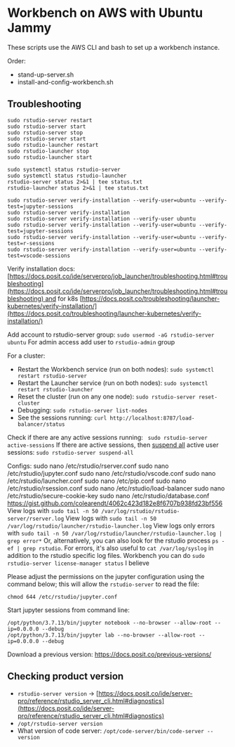 # Workbench on AWS with Ubuntu Jammy 

These scripts use the AWS CLI and bash to set up a workbench instance.  

Order: 

- stand-up-server.sh
- install-and-config-workbench.sh

## Troubleshooting 

```
sudo rstudio-server restart
sudo rstudio-server start
sudo rstudio-server stop
sudo rstudio-server start
sudo rstudio-launcher restart
sudo rstudio-launcher stop
sudo rstudio-launcher start

sudo systemctl status rstudio-server
sudo systemctl status rstudio-launcher
rstudio-server status 2>&1 | tee status.txt
rstudio-launcher status 2>&1 | tee status.txt

sudo rstudio-server verify-installation --verify-user=ubuntu --verify-test=jupyter-sessions
sudo rstudio-server verify-installation
sudo rstudio-server verify-installation --verify-user ubuntu
sudo rstudio-server verify-installation --verify-user=ubuntu --verify-test=jupyter-sessions
sudo rstudio-server verify-installation --verify-user=ubuntu --verify-test=r-sessions
sudo rstudio-server verify-installation --verify-user=ubuntu --verify-test=vscode-sessions
```

Verify installation docs: [https://docs.posit.co/ide/serverpro/job_launcher/troubleshooting.html#troubleshooting](https://docs.posit.co/ide/serverpro/job_launcher/troubleshooting.html#troubleshooting) and for k8s [https://docs.posit.co/troubleshooting/launcher-kubernetes/verify-installation/](https://docs.posit.co/troubleshooting/launcher-kubernetes/verify-installation/)

Add account to rstudio-server group: `sudo usermod -aG rstudio-server ubuntu`
For admin access add user to `rstudio-admin` group

For a cluster: 
- Restart the Workbench service (run on both nodes): `sudo systemctl restart rstudio-server`
- Restart the Launcher service (run on both nodes): `sudo systemctl restart rstudio-launcher`
- Reset the cluster (run on any one node): `sudo rstudio-server reset-cluster`
- Debugging: `sudo rstudio-server list-nodes`
- See the sessions running: `curl http://localhost:8787/load-balancer/status`

Check if there are any active sessions running: ` sudo rstudio-server active-sessions`
If there are active sessions, then [suspend all](https://docs.posit.co/ide/server-pro/server_management/core_administrative_tasks.html#managing-active-sessions) active user sessions: `sudo rstudio-server suspend-all`

Configs: 
sudo nano /etc/rstudio/rserver.conf
sudo nano /etc/rstudio/jupyter.conf
sudo nano /etc/rstudio/vscode.conf
sudo nano /etc/rstudio/launcher.conf
sudo nano /etc/pip.conf
sudo nano /etc/rstudio/rsession.conf
sudo nano /etc/rstudio/load-balancer
sudo nano /etc/rstudio/secure-cookie-key
sudo nano /etc/rstudio/database.conf 
https://gist.github.com/colearendt/4062c423d182e8f6707b938fd23bf556
View logs with `sudo tail -n 50 /var/log/rstudio/rstudio-server/rserver.log`
View logs with `sudo tail -n 50 /var/log/rstudio/launcher/rstudio-launcher.log`
View logs only errors with `sudo tail -n 50 /var/log/rstudio/launcher/rstudio-launcher.log | grep error*`
Or, alternatively, you can also look for the rstudio process `ps -ef | grep rstudio`. For errors, it's also useful to `cat /var/log/syslog` in addition to the rstudio specific log files.
Workbench you can do `sudo rstudio-server license-manager status` I believe

Please adjust the permissions on the jupyter configuration using the command below; this will allow the `rstudio-server` to read the file:  

```
chmod 644 /etc/rstudio/jupyter.conf
```

Start jupyter sessions from command line: 
```
/opt/python/3.7.13/bin/jupyter notebook --no-browser --allow-root --ip=0.0.0.0 --debug
/opt/python/3.7.13/bin/jupyter lab --no-browser --allow-root --ip=0.0.0.0 --debug
```

Download a previous version: https://docs.posit.co/previous-versions/

## Checking product version

- `rstudio-server version` -> [https://docs.posit.co/ide/server-pro/reference/rstudio_server_cli.html#diagnostics](https://docs.posit.co/ide/server-pro/reference/rstudio_server_cli.html#diagnostics)
- `/opt/rstudio-server version`
- What version of code server: `/opt/code-server/bin/code-server --version`

